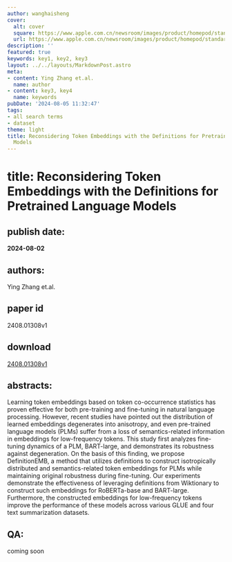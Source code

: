 ```yaml
---
author: wanghaisheng
cover:
  alt: cover
  square: https://www.apple.com.cn/newsroom/images/product/homepod/standard/Apple-HomePod-hero-230118_big.jpg.large_2x.jpg
  url: https://www.apple.com.cn/newsroom/images/product/homepod/standard/Apple-HomePod-hero-230118_big.jpg.large_2x.jpg
description: ''
featured: true
keywords: key1, key2, key3
layout: ../../layouts/MarkdownPost.astro
meta:
- content: Ying Zhang et.al.
  name: author
- content: key3, key4
  name: keywords
pubDate: '2024-08-05 11:32:47'
tags:
- all search terms
- dataset
theme: light
title: Reconsidering Token Embeddings with the Definitions for Pretrained Language
  Models
---
```


# title: Reconsidering Token Embeddings with the Definitions for Pretrained Language Models 
## publish date: 
**2024-08-02** 
## authors: 
  Ying Zhang et.al. 
## paper id
2408.01308v1
## download
[2408.01308v1](http://arxiv.org/abs/2408.01308v1)
## abstracts:
Learning token embeddings based on token co-occurrence statistics has proven effective for both pre-training and fine-tuning in natural language processing. However, recent studies have pointed out the distribution of learned embeddings degenerates into anisotropy, and even pre-trained language models (PLMs) suffer from a loss of semantics-related information in embeddings for low-frequency tokens. This study first analyzes fine-tuning dynamics of a PLM, BART-large, and demonstrates its robustness against degeneration. On the basis of this finding, we propose DefinitionEMB, a method that utilizes definitions to construct isotropically distributed and semantics-related token embeddings for PLMs while maintaining original robustness during fine-tuning. Our experiments demonstrate the effectiveness of leveraging definitions from Wiktionary to construct such embeddings for RoBERTa-base and BART-large. Furthermore, the constructed embeddings for low-frequency tokens improve the performance of these models across various GLUE and four text summarization datasets.
## QA:
coming soon
